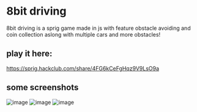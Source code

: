 # 8bit driving
8bit driving is a sprig game made in js with feature obstacle avoiding and coin collection aslong with multiple cars and more obstacles!

## play it here: 
https://sprig.hackclub.com/share/4FG6kCeFgHqz9V9LsO9a

## some screenshots
![image](https://github.com/user-attachments/assets/49ae2d6d-060a-494f-811b-6cf7aee5f5e4)
![image](https://github.com/user-attachments/assets/9b9cf3a8-08de-44f6-a0d1-93486ba5f3b7)
![image](https://github.com/user-attachments/assets/c35f965c-674c-49f3-a7a5-1bf6e4a06206)
